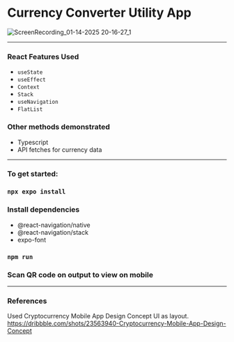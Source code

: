 # Currency Converter Utility App

![ScreenRecording_01-14-2025 20-16-27_1](https://github.com/user-attachments/assets/7aafa6bc-e482-44a2-90d0-d0fee69c4ee6)


---
### React Features Used
- `useState`
- `useEffect`
- `Context`
- `Stack`
- `useNavigation`
- `FlatList`

### Other methods demonstrated
- Typescript
- API fetches for currency data
---
### To get started:
   ### `npx expo install`
   ### Install dependencies
   - @react-navigation/native
   - @react-navigation/stack
   - expo-font
   ### `npm run`
   ### Scan QR code on output to view on mobile
---
### References
Used Cryptocurrency Mobile App Design Concept UI as layout. https://dribbble.com/shots/23563940-Cryptocurrency-Mobile-App-Design-Concept
